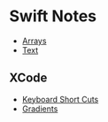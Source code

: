 
<h1>Swift Notes</h1>


* [Arrays](basics/Arrays)
* [Text](basics/Text)



<h2> XCode </h2>
  
  * [Keyboard Short Cuts](Xcode/Keyboard_Shortcuts)
  * [Gradients](basics/Gradients)

  
  
  
  
